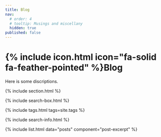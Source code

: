```yaml
---
title: Blog
nav:
  # order: 4
  # tooltip: Musings and miscellany
  hidden: true
published: false
---
```


# {% include icon.html icon="fa-solid fa-feather-pointed" %}Blog

Here is some discriptions.

{% include section.html %}

{% include search-box.html %}

{% include tags.html tags=site.tags %}

{% include search-info.html %}

{% include list.html data="posts" component="post-excerpt" %}
